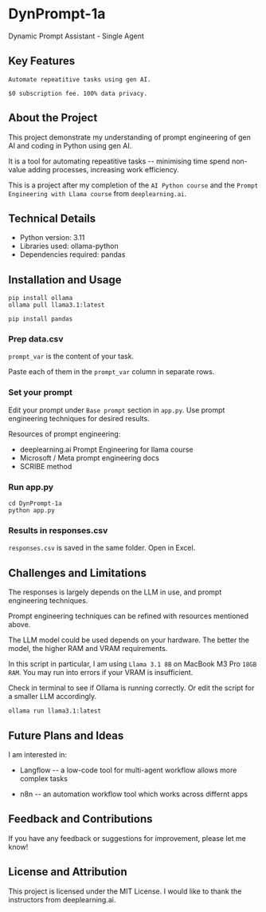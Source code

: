# DynPrompt-1a

Dynamic Prompt Assistant - Single Agent  

## Key Features

``Automate repeatitive tasks using gen AI.``

``$0 subscription fee. 100% data privacy.``

## About the Project

This project demonstrate my understanding of prompt engineering of gen AI and coding in Python using gen AI. 

It is a tool for automating repeatitive tasks -- minimising time spend non-value adding processes, increasing work efficiency. 

This is a project after my completion of the ``AI Python course`` and the ``Prompt Engineering with Llama course`` from ``deeplearning.ai``. 

## Technical Details

* Python version: 3.11
* Libraries used: ollama-python
* Dependencies required: pandas 

## Installation and Usage

```
pip install ollama 
ollama pull llama3.1:latest 
```

```
pip install pandas 
```

### Prep data.csv

``prompt_var`` is the content of your task. 

Paste each of them in the ``prompt_var`` column in separate rows. 

### Set your prompt 

Edit your prompt under ``Base prompt`` section in ``app.py``. Use prompt engineering techniques for desired results. 

Resources of prompt engineering: 

- deeplearning.ai Prompt Engineering for llama course 
- Microsoft / Meta prompt engineering docs 
- SCRIBE method 

### Run app.py

```
cd DynPrompt-1a
python app.py
```

### Results in responses.csv 

``responses.csv`` is saved in the same folder. Open in Excel. 

## Challenges and Limitations

The responses is largely depends on the LLM in use, and prompt engineering techniques. 

Prompt engineering techniques can be refined with resources mentioned above. 

The LLM model could be used depends on your hardware. The better the model, the higher RAM and VRAM requirements. 

In this script in particular, I am using ``Llama 3.1 8B`` on MacBook M3 Pro ``18GB RAM``. You may run into errors if your VRAM is insufficient. 

Check in terminal to see if Ollama is running correctly. Or edit the script for a smaller LLM accordingly. 

```
ollama run llama3.1:latest
```

## Future Plans and Ideas

I am interested in:

* Langflow -- a low-code tool for multi-agent workflow allows more complex tasks 

* n8n -- an automation workflow tool which works across differnt apps 

## Feedback and Contributions

If you have any feedback or suggestions for improvement, please let me know! 

## License and Attribution

This project is licensed under the MIT License. I would like to thank the instructors from deeplearning.ai. 